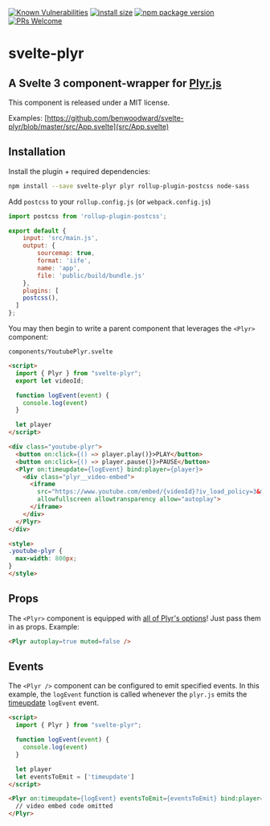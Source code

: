 [![Known Vulnerabilities](https://snyk.io/test/github/benwoodward/svelte-plyr/badge.svg)](https://snyk.io/test/github/benwoodward/svelte-plyr)
[![install size](https://badgen.net/packagephobia/install/svelte-plyr)](https://packagephobia.now.sh/result?p=svelte-plyr)
[![npm package version](https://badgen.net/npm/v/svelte-plyr)](https://npm.im/svelte-plyr)
[![PRs Welcome](https://img.shields.io/badge/PRs-welcome-brightgreen.svg)](http://makeapullrequest.com)

# svelte-plyr

## A Svelte 3 component-wrapper for [Plyr.js](https://plyr.io)

This component is released under a MIT license.

Examples: [https://github.com/benwoodward/svelte-plyr/blob/master/src/App.svelte](src/App.svelte)

## Installation

Install the plugin + required dependencies:

```bash
npm install --save svelte-plyr plyr rollup-plugin-postcss node-sass
```

Add `postcss` to your `rollup.config.js` (or `webpack.config.js`)

```javascript
import postcss from 'rollup-plugin-postcss';

export default {
	input: 'src/main.js',
	output: {
		sourcemap: true,
		format: 'iife',
		name: 'app',
		file: 'public/build/bundle.js'
	},
	plugins: [
    postcss(),
  ]
};
```

You may then begin to write a parent component that leverages the `<Plyr>` component:

`components/YoutubePlyr.svelte`

```html
<script>
  import { Plyr } from "svelte-plyr";
  export let videoId;

  function logEvent(event) {
    console.log(event)
  }

  let player
</script>

<div class="youtube-plyr">
  <button on:click={() => player.play()}>PLAY</button>
  <button on:click={() => player.pause()}>PAUSE</button>
  <Plyr on:timeupdate={logEvent} bind:player={player}>
    <div class="plyr__video-embed">
      <iframe
        src="https://www.youtube.com/embed/{videoId}?iv_load_policy=3&modestbranding=1&playsinline=1&showinfo=0&rel=0&enablejsapi=1"
        allowfullscreen allowtransparency allow="autoplay">
      </iframe>
    </div>
  </Plyr>
</div>

<style>
.youtube-plyr {
  max-width: 800px;
}
</style>
```

## Props

The `<Plyr>` component is equipped with [all of Plyr's options](https://github.com/sampotts/plyr#options)! Just pass them in as props. Example:

```html
<Plyr autoplay=true muted=false />
```

## Events

The `<Plyr />` component can be configured to emit specified events. In this example, the `logEvent` function is called whenever the `plyr.js` emits the [timeupdate](https://github.com/sampotts/plyr#standard-media-events) `logEvent` event.

```html
<script>
  import { Plyr } from "svelte-plyr";

  function logEvent(event) {
    console.log(event)
  }

  let player
  let eventsToEmit = ['timeupdate']
</script>

<Plyr on:timeupdate={logEvent} eventsToEmit={eventsToEmit} bind:player={player}>
  // video embed code omitted
</Plyr>
```

